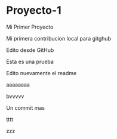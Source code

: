 # Proyecto-1
Mi Primer Proyecto

Mi primera contribucion local para gitghub


Edito desde GitHub

Esta es una prueba


Edito nuevamente el readme


aaaaaaaa

bvvvvv

Un commit mas

tttt


zzz
